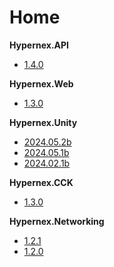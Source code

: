 # Home

**Hypernex.API**

+ [1.4.0](./Hypernex.API/140.md)

**Hypernex.Web**

+ [1.3.0](./Hypernex.Web/130.md)

**Hypernex.Unity**

+ [2024.05.2b](./Hypernex.Unity/2024052b.md)
+ [2024.05.1b](./Hypernex.Unity/2024051b.md)
+ [2024.02.1b](./Hypernex.Unity/2024031b.md)

**Hypernex.CCK**

+ [1.3.0](./Hypernex.CCK/130.md)

**Hypernex.Networking**

+ [1.2.1](./Hypernex.Networking/121.md)
+ [1.2.0](./Hypernex.Networking/120.md)